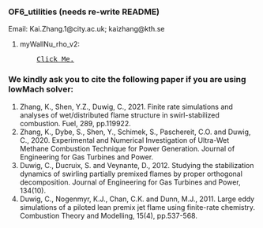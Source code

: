 
<h3> OF6_utilities (needs re-write README) </h3>
Email: Kai.Zhang.1@city.ac.uk; kaizhang@kth.se

<ol>
<li>myWallNu_rho_v2:</li>
<pre>
    <a href="https://github.com/WWIIWWIIWW/OF_utilities/tree/main/myWallNu_rho_v2">Click Me.</a>
</pre>

</ol>


[//]: # (&#40;a&#41; CalcMixtureFraction: Postprocess mixture fraction.)

[//]: # ()
[//]: # (&#40;b&#41; reactingLMFoam_Z - low Mach reactingFoam solver with runTime mixture fraction calculation and some extra outputs.)

[//]: # ()
[//]: # (&#40;c&#41; reactingLMFoam_diff - low Mach reactingFoam solver with diffusion term changed: mixture averaged method and non-Unity Schmidt number methhod. )

[//]: # ()
[//]: # (&#40;d&#41; RemoveVortons: Post-process to Remove Vortons for old LEMOS BC condition - because paraview fails with vortons in U, new version of LEMOS is ok.)

[//]: # ()
[//]: # (&#40;e&#41; runTimeReconstructPar - runTimeReconstrct cases.)

[//]: # ()
[//]: # (&#40;f&#41; reactingLMFoam_TFM - low Mach reactingFoam solver with Thickend Flame Model implemented.)




### We kindly ask you to cite the following paper if you are using lowMach solver:

<ol>
<li>Zhang, K., Shen, Y.Z., Duwig, C., 2021. Finite rate simulations and analyses of wet/distributed flame structure in swirl-stabilized combustion. Fuel, 289, pp.119922.</li>

<li>Zhang, K., Dybe, S., Shen, Y., Schimek, S., Paschereit, C.O. and Duwig, C., 2020. Experimental and Numerical Investigation of Ultra-Wet Methane Combustion Technique for Power Generation. Journal of Engineering for Gas Turbines and Power.</li>

<li>Duwig, C., Ducruix, S. and Veynante, D., 2012. Studying the stabilization dynamics of swirling partially premixed flames by proper orthogonal decomposition. Journal of Engineering for Gas Turbines and Power, 134(10).</li>

<li>Duwig, C., Nogenmyr, K.J., Chan, C.K. and Dunn, M.J., 2011. Large eddy simulations of a piloted lean premix jet flame using finite-rate chemistry. Combustion Theory and Modelling, 15(4), pp.537-568.</li>



</ol>
